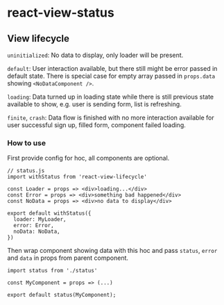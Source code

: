 # react-view-status

## View lifecycle

`uninitialized`: No data to display, only loader will be present.

`default`: User interaction available, but there still might be error passed in default state. There is special case for empty array passed in `props.data` showing `<NoDataComponent />`.

`loading`: Data turned up in loading state while there is still previous state available to show, e.g. user is sending form, list is refreshing.

`finite`, `crash`: Data flow is finished with no more interaction available for user
successful sign up, filled form, component failed loading.

### How to use

First provide config for hoc, all components are optional.

```
// status.js
import withStatus from 'react-view-lifecycle'

const Loader = props => <div>loading...</div>
const Error = props => <div>something bad happened</div>
const NoData = props => <div>no data to display</div>

export default withStatus({
  loader: MyLoader,
  error: Error,
  noData: NoData,
})
```

Then wrap component showing data with this hoc and pass `status`, `error` and `data` in props from parent component.

```
import status from './status'

const MyComponent = props => (...)

export default status(MyComponent);
```
